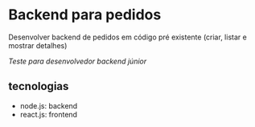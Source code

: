 # Backend para pedidos

Desenvolver backend de pedidos em código pré existente (criar, listar e mostrar detalhes)

*Teste para desenvolvedor backend júnior*

## tecnologias

- node.js: backend
- react.js: frontend
